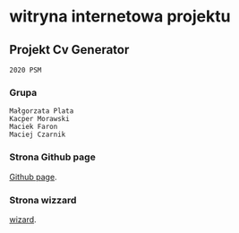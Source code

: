 #  witryna internetowa projektu

## Projekt Cv Generator
```
2020 PSM
```

### Grupa
```
Małgorzata Plata
Kacper Morawski
Maciek Faron 
Maciej Czarnik
```


### Strona Github page
[Github page](https://kacpermo.github.io/PSM-Project/).


### Strona wizzard
[wizard](https://wizard.uek.krakow.pl/~s206684/).
